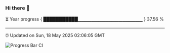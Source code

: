 ### Hi there 👋

⏳ Year progress { ███████████▁▁▁▁▁▁▁▁▁▁▁▁▁▁▁▁▁▁▁ } 37.56 %

---

⏰ Updated on Sun, 18 May 2025 02:06:05 GMT

![Progress Bar CI](https://github.com/ZhaoGui/ZhaoGui/workflows/Progress%20Bar%20CI/badge.svg)
